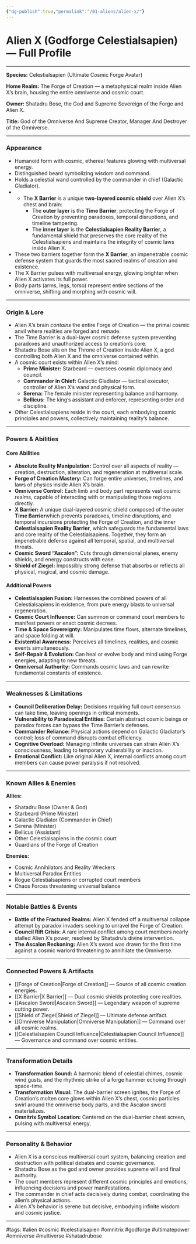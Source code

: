 ```yaml
---
{"dg-publish":true,"permalink":"/01-aliens/alien-x/"}
---
```


# Alien X (Godforge Celestialsapien) — Full Profile

---

**Species:** Celestialsapien (Ultimate Cosmic Forge Avatar)  

**Home Realm:** The Forge of Creation — a metaphysical realm inside Alien X’s brain, housing the entire omniverse and cosmic court.  

**Owner:** Shatadru Bose, the God and Supreme Sovereign of the Forge and Alien X.

**Title:** God of the Omniverse And Supreme Creator, Manager And Destroyer of the Omniverse.

---

### Appearance

- Humanoid form with cosmic, ethereal features glowing with multiversal energy.
- Distinguished beard symbolizing wisdom and command.
- Holds a celestial wand controlled by the commander in chief (Galactic Gladiator).
- - The **X Barrier** is a unique **two-layered cosmic shield** over Alien X’s chest and brain:
    - The **outer layer** is the **Time Barrier**, protecting the Forge of Creation by preventing paradoxes, temporal disruptions, and timeline tampering.
    - The **inner layer** is the **Celestialsapien Reality Barrier**, a fundamental shield that preserves the core reality of the Celestialsapiens and maintains the integrity of cosmic laws inside Alien X.
- These two barriers together form the **X Barrier**, an impenetrable cosmic defense system that guards the most sacred realms of creation and existence.
- The X Barrier pulses with multiversal energy, glowing brighter when Alien X activates its full power.
- Body parts (arms, legs, torso) represent entire sections of the omniverse, shifting and morphing with cosmic will.

---

### Origin & Lore

- Alien X’s brain _contains_ the entire Forge of Creation — the primal cosmic anvil where realities are forged and remade.
- The Time Barrier is a dual-layer cosmic defense system preventing paradoxes and unauthorized access to creation’s core.
- Shatadru Bose sits on the Throne of Creation inside Alien X, a god controlling both Alien X and the omniverse contained within.
- A cosmic court exists within Alien X’s mind:
    - **Prime Minister:** Starbeard — oversees cosmic diplomacy and council.
    - **Commander in Chief:** Galactic Gladiator — tactical executor, controller of Alien X’s wand and physical form.
    - **Serena:** The female minister representing balance and harmony.
    - **Bellicus:** The king’s assistant and enforcer, representing order and discipline.
- Other Celestialsapiens reside in the court, each embodying cosmic principles and powers, collectively maintaining reality’s balance.

---

### Powers & Abilities

#### Core Abilities

- **Absolute Reality Manipulation:** Control over all aspects of reality — creation, destruction, alteration, and regeneration at multiversal scale.
- **Forge of Creation Mastery:** Can forge entire universes, timelines, and laws of physics inside Alien X’s brain.
- **Omniverse Control:** Each limb and body part represents vast cosmic realms, capable of interacting with or manipulating those regions directly.
- **X Barrier:** A unique dual-layered cosmic shield composed of the outer **Time Barrier**which prevents paradoxes, timeline disruptions, and temporal incursions protecting the Forge of Creation, and the inner **Celestialsapien Reality Barrier**, which safeguards the fundamental laws and core reality of the Celestialsapiens. Together, they form an impenetrable defense against all temporal, spatial, and multiversal threats.
- **Cosmic Sword “Ascalon”:** Cuts through dimensional planes, enemy shields, and energy constructs with ease.
- **Shield of Ziegel:** Impossibly strong defense that absorbs or reflects all physical, magical, and cosmic damage.

#### Additional Powers

- **Celestialsapien Fusion:** Harnesses the combined powers of all Celestialsapiens in existence, from pure energy blasts to universal regeneration.
- **Cosmic Court Influence:** Can summon or command court members to manifest powers or enact cosmic decrees.
- **Time & Space Sovereignty:** Manipulates time flows, alternate timelines, and space folding at will.
- **Existential Awareness:** Perceives all timelines, realities, and cosmic events simultaneously.
- **Self-Repair & Evolution:** Can heal or evolve body and mind using Forge energies, adapting to new threats.
- **Omniversal Authority:** Commands cosmic laws and can rewrite fundamental constants of existence.

---

### Weaknesses & Limitations

- **Council Deliberation Delay:** Decisions requiring full court consensus can take time, leaving openings in critical moments.
- **Vulnerability to Paradoxical Entities:** Certain abstract cosmic beings or paradox forces can bypass the Time Barrier’s defenses.
- **Commander Reliance:** Physical actions depend on Galactic Gladiator’s control; loss of command disrupts combat efficiency.
- **Cognitive Overload:** Managing infinite universes can strain Alien X’s consciousness, leading to temporary vulnerability or inaction.
- **Emotional Conflict:** Like original Alien X, internal conflicts among court members can cause power paralysis if not resolved.

---

### Known Allies & Enemies

**Allies:**

- Shatadru Bose (Owner & God)
- Starbeard (Prime Minister)
- Galactic Gladiator (Commander in Chief)
- Serena (Minister)
- Bellicus (Assistant)
- Other Celestialsapiens in the cosmic court
- Guardians of the Forge of Creation

**Enemies:**

- Cosmic Annihilators and Reality Wreckers
- Multiversal Paradox Entities
- Rogue Celestialsapiens or corrupted court members
- Chaos Forces threatening universal balance

---

### Notable Battles & Events

- **Battle of the Fractured Realms:** Alien X fended off a multiversal collapse attempt by paradox invaders seeking to unravel the Forge of Creation.
- **Council Rift Crisis:** A rare internal conflict among court members nearly stalled Alien X’s power, resolved by Shatadru’s divine intervention.
- **The Ascalon Reckoning:** Alien X’s sword was drawn for the first time against a cosmic warlord threatening to annihilate the Omniverse.

---

### Connected Powers & Artifacts

- [[Forge of Creation\|Forge of Creation]] — Source of all cosmic creation energies.
- [[X Barrier\|X Barrier]] — Dual cosmic shields protecting core realities.
- [[Ascalon Sword\|Ascalon Sword]] — Legendary weapon of supreme cutting power.
- [[Shield of Ziegel\|Shield of Ziegel]] — Ultimate defense artifact.
- [[Omniverse Manipulation\|Omniverse Manipulation]] — Command over all cosmic realms.
- [[Celestialsapien Council Influence\|Celestialsapien Council Influence]] — Governance and command over cosmic entities.

---

### Transformation Details

- **Transformation Sound:** A harmonic blend of celestial chimes, cosmic wind gusts, and the rhythmic strike of a forge hammer echoing through space-time.
- **Transformation Visual:** The dual-barrier screen ignites, the Forge of Creation’s molten core glows within Alien X’s chest, cosmic particles swirl around the omniverse body parts, and the Ascalon sword materializes.
- **Omnitrix Symbol Location:** Centered on the dual-barrier chest screen, pulsing with multiversal energy.

---

### Personality & Behavior

- Alien X is a conscious multiversal court system, balancing creation and destruction with political debates and cosmic governance.
- Shatadru Bose as the god and owner provides supreme will and final authority.
- The court members represent different cosmic principles and emotions, influencing decisions and power manifestations.
- The commander in chief acts decisively during combat, coordinating the alien’s physical actions.
- Alien X’s behavior is serene but decisive, embodying infinite wisdom and cosmic justice.

---

#tags: #alien #cosmic #celestialsapien #omnitrix #godforge #ultimatepower #omniverse #multiverse #shatadrubose